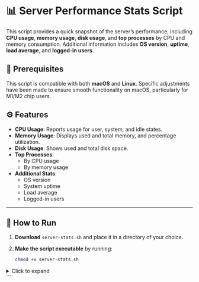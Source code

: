 # 📊 Server Performance Stats Script

This script provides a quick snapshot of the server’s performance, including **CPU usage**, **memory usage**, **disk usage**, and **top processes** by CPU and memory consumption. Additional information includes **OS version**, **uptime**, **load average**, and **logged-in users**.

## 🚀 Prerequisites
This script is compatible with both **macOS** and **Linux**. Specific adjustments have been made to ensure smooth functionality on macOS, particularly for M1/M2 chip users.

## ⚙️ Features
- **CPU Usage**: Reports usage for user, system, and idle states.
- **Memory Usage**: Displays used and total memory, and percentage utilization.
- **Disk Usage**: Shows used and total disk space.
- **Top Processes**:
  - By CPU usage
  - By memory usage
- **Additional Stats**:
  - OS version
  - System uptime
  - Load average
  - Logged-in users

---

## 📝 How to Run

1. **Download** `server-stats.sh` and place it in a directory of your choice.

2. **Make the script executable** by running:
   ```bash
   chmod +x server-stats.sh

<details> <summary>Click to expand</summary>
```plaintext
Server Performance Stats

Total CPU Usage:
User: 3.13% System: 11.11% Idle: 85.75%

Total Memory Usage:
Used: 10.98 GB / Total: 11.32 GB (96.00%)

Total Disk Usage:
Used: 9.9Gi / Total: 460Gi (3%)

Top 5 Processes by CPU Usage:
PID    PPID   COMMAND          %MEM   %CPU
373     1     /System/Library/   1.5   0.7
...

Additional Stats:
OS Version: macOS Sequoia 15.0.1
System Uptime: 49 mins
Load Average: 1.73 1.60 2.15
</details>```